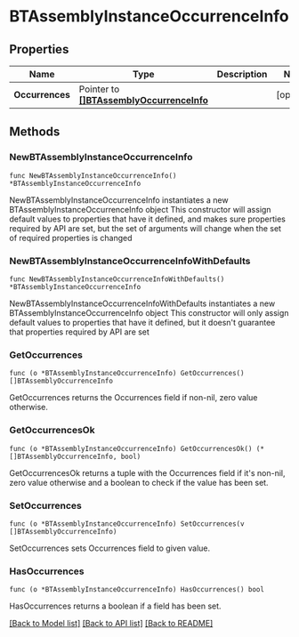 # BTAssemblyInstanceOccurrenceInfo

## Properties

Name | Type | Description | Notes
------------ | ------------- | ------------- | -------------
**Occurrences** | Pointer to [**[]BTAssemblyOccurrenceInfo**](BTAssemblyOccurrenceInfo.md) |  | [optional] 

## Methods

### NewBTAssemblyInstanceOccurrenceInfo

`func NewBTAssemblyInstanceOccurrenceInfo() *BTAssemblyInstanceOccurrenceInfo`

NewBTAssemblyInstanceOccurrenceInfo instantiates a new BTAssemblyInstanceOccurrenceInfo object
This constructor will assign default values to properties that have it defined,
and makes sure properties required by API are set, but the set of arguments
will change when the set of required properties is changed

### NewBTAssemblyInstanceOccurrenceInfoWithDefaults

`func NewBTAssemblyInstanceOccurrenceInfoWithDefaults() *BTAssemblyInstanceOccurrenceInfo`

NewBTAssemblyInstanceOccurrenceInfoWithDefaults instantiates a new BTAssemblyInstanceOccurrenceInfo object
This constructor will only assign default values to properties that have it defined,
but it doesn't guarantee that properties required by API are set

### GetOccurrences

`func (o *BTAssemblyInstanceOccurrenceInfo) GetOccurrences() []BTAssemblyOccurrenceInfo`

GetOccurrences returns the Occurrences field if non-nil, zero value otherwise.

### GetOccurrencesOk

`func (o *BTAssemblyInstanceOccurrenceInfo) GetOccurrencesOk() (*[]BTAssemblyOccurrenceInfo, bool)`

GetOccurrencesOk returns a tuple with the Occurrences field if it's non-nil, zero value otherwise
and a boolean to check if the value has been set.

### SetOccurrences

`func (o *BTAssemblyInstanceOccurrenceInfo) SetOccurrences(v []BTAssemblyOccurrenceInfo)`

SetOccurrences sets Occurrences field to given value.

### HasOccurrences

`func (o *BTAssemblyInstanceOccurrenceInfo) HasOccurrences() bool`

HasOccurrences returns a boolean if a field has been set.


[[Back to Model list]](../README.md#documentation-for-models) [[Back to API list]](../README.md#documentation-for-api-endpoints) [[Back to README]](../README.md)


